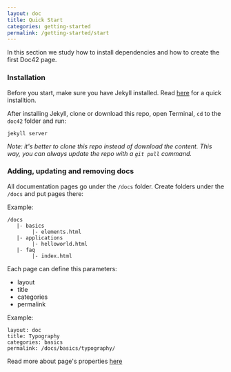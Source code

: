 ```yaml
---
layout: doc
title: Quick Start
categories: getting-started
permalink: /getting-started/start
---
```


In this section we study how to install dependencies and how to create the first Doc42 page.

### Installation

Before you start, make sure you have Jekyll installed. Read [here](/docs/getting-started/installing-jekyll) for a quick installtion.

After installing Jekyll, clone or download this repo, open Terminal, `cd` to the `doc42` folder and run:

```
jekyll server
```

*Note: it's better to clone this repo instead of download the content. This way, you can always update the repo with a `git pull` command.*

### Adding, updating and removing docs

All documentation pages go under the `/docs` folder. Create folders under the `/docs` and put pages there:

Example:

```
/docs
   |- basics
        |- elements.html
   |- applications
        |- helloworld.html
   |- faq
        |- index.html
```

Each page can define this parameters:

- layout
- title
- categories
- permalink

Example: 

```
layout: doc
title: Typography
categories: basics
permalink: /docs/basics/typography/
```

Read more about page's properties [here](/docs/basics/pages)

